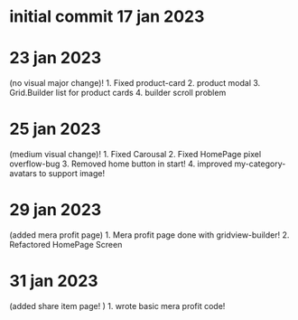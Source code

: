 # initial commit 17 jan 2023 

# 23 jan 2023
(no visual major change)!
    1. Fixed product-card
    2. product modal
    3. Grid.Builder list for product cards
    4. builder scroll problem

# 25 jan 2023
(medium visual change)!
    1. Fixed Carousal
    2. Fixed HomePage pixel overflow-bug
    3. Removed home button in start!
    4. improved my-category-avatars to support image!

# 29 jan 2023
 (added mera profit page)
    1. Mera profit page done with gridview-builder!
    2. Refactored HomePage Screen

# 31 jan 2023
 (added share item page! )
    1. wrote basic mera profit code!